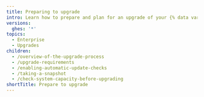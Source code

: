 ```yaml
---
title: Preparing to upgrade
intro: Learn how to prepare and plan for an upgrade of your {% data variables.product.prodname_ghe_server %} instance.
versions:
  ghes: '*'
topics:
  - Enterprise
  - Upgrades
children:
  - /overview-of-the-upgrade-process
  - /upgrade-requirements
  - /enabling-automatic-update-checks
  - /taking-a-snapshot
  - /check-system-capacity-before-upgrading
shortTitle: Prepare to upgrade
---
```

